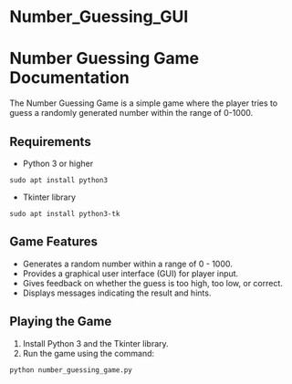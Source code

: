 # Number_Guessing_GUI

# Number Guessing Game Documentation

The Number Guessing Game is a simple game where the player tries to guess a randomly generated number within the range of 0-1000.

## Requirements

- Python 3 or higher
```
sudo apt install python3
```
- Tkinter library
```
sudo apt install python3-tk
```

## Game Features

- Generates a random number within a range of 0 - 1000.
- Provides a graphical user interface (GUI) for player input.
- Gives feedback on whether the guess is too high, too low, or correct.
- Displays messages indicating the result and hints.


## Playing the Game

1. Install Python 3 and the Tkinter library.
2. Run the game using the command:
```
python number_guessing_game.py
```

